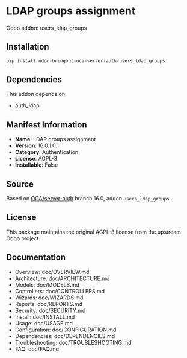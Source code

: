 # LDAP groups assignment

Odoo addon: users_ldap_groups

## Installation

```bash
pip install odoo-bringout-oca-server-auth-users_ldap_groups
```

## Dependencies

This addon depends on:
- auth_ldap

## Manifest Information

- **Name**: LDAP groups assignment
- **Version**: 16.0.1.0.1
- **Category**: Authentication
- **License**: AGPL-3
- **Installable**: False

## Source

Based on [OCA/server-auth](https://github.com/OCA/server-auth) branch 16.0, addon `users_ldap_groups`.

## License

This package maintains the original AGPL-3 license from the upstream Odoo project.

## Documentation

- Overview: doc/OVERVIEW.md
- Architecture: doc/ARCHITECTURE.md
- Models: doc/MODELS.md
- Controllers: doc/CONTROLLERS.md
- Wizards: doc/WIZARDS.md
- Reports: doc/REPORTS.md
- Security: doc/SECURITY.md
- Install: doc/INSTALL.md
- Usage: doc/USAGE.md
- Configuration: doc/CONFIGURATION.md
- Dependencies: doc/DEPENDENCIES.md
- Troubleshooting: doc/TROUBLESHOOTING.md
- FAQ: doc/FAQ.md
